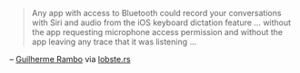 ---
---

> Any app with access to Bluetooth could record your conversations with Siri and audio from the iOS keyboard dictation feature … without the app requesting microphone access permission and without the app leaving any trace that it was listening …

– [Guilherme Rambo](https://rambo.codes/posts/2022-10-25-sirispy-ios-bug-allowed-apps-to-eavesdrop) via [lobste.rs](https://lobste.rs/s/vl7upn/sirispy_ios_bug_allowed_apps_eavesdrop_on)
